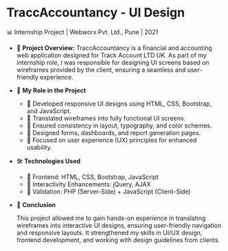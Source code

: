 # TraccAccountancy - UI Design 
📊 Internship Project | Webworx Pvt. Ltd., Pune | 2021

- 📌 **Project Overview:**
TraccAccountancy is a financial and accounting web application designed for Track Account LTD UK. As part of my internship role, I was responsible for designing UI screens based on wireframes provided by the client, ensuring a seamless and user-friendly experience.

- 🎨 **My Role in the Project**
  
  - 🔹 Developed responsive UI designs using HTML, CSS, Bootstrap, and JavaScript.
  - 🔹 Translated wireframes into fully functional UI screens.
  - 🔹 Ensured consistency in layout, typography, and color schemes.
  - 🔹 Designed forms, dashboards, and report generation pages.
  - 🔹 Focused on user experience (UX) principles for enhanced usability.
 
- 🛠 **Technologies Used**
  
  - 🔹 Frontend: HTML, CSS, Bootstrap, JavaScript
  - 🔹 Interactivity Enhancements: jQuery, AJAX
  - 🔹 Validation: PHP (Server-Side) + JavaScript (Client-Side)

- 📢 **Conclusion**
  
  This project allowed me to gain hands-on experience in translating wireframes into interactive UI designs, ensuring user-friendly navigation and responsive layouts. It strengthened my skills in UI/UX design, frontend development, and working with design guidelines from clients.
